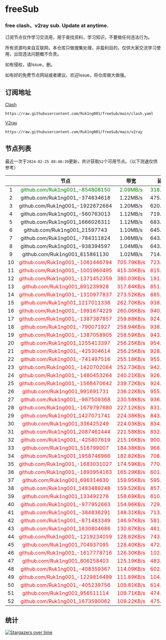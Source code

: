 # freeSub
### free clash、v2ray sub. Update at anytime.

订阅节点仅作学习交流用，用于查找资料，学习知识，不要做任何违法行为。

所有资源均来自互联网，本仓库只做搜集处理，非盈利目的，仅供大家交流学习使用，出现违法问题概不负责。

如有侵权，请Issue，删。

如有好的免费节点网站或者建议，欢迎Issue，将仓库做大做强。

## 订阅地址
[Clash](https://raw.githubusercontent.com/Ruk1ng001/freeSub/main/clash.yaml)
```
https://raw.githubusercontent.com/Ruk1ng001/freeSub/main/clash.yaml
```
[V2ray](https://raw.githubusercontent.com/Ruk1ng001/freeSub/main/v2ray)
```
https://raw.githubusercontent.com/Ruk1ng001/freeSub/main/v2ray
```

## 节点列表

最近一次于`2024-02-25 08:48:39`更新，共计获取`52`个可用节点。（以下测速仅供参考）

|  | 节点 | 带宽 | 延迟 |
|:-:|:--:|:--:|:--:|
 | 1 | <font color=green>github.com/Ruk1ng001_-854808150</font> | <font color=green>2.09MB/s</font> | <font color=green>318.00ms</font> |
 | 2 | github.com/Ruk1ng001_-374634618 | 1.22MB/s | 475.00ms |
 | 3 | github.com/Ruk1ng001_-1922672684 | 1.20MB/s | 620.00ms |
 | 4 | github.com/Ruk1ng001_-560763013 | 1.12MB/s | 719.00ms |
 | 5 | github.com/Ruk1ng001_1666026311 | 1.12MB/s | 683.00ms |
 | 6 | github.com/Ruk1ng001_21597743 | 1.10MB/s | 645.00ms |
 | 7 | github.com/Ruk1ng001_-784311824 | 1.06MB/s | 643.00ms |
 | 8 | github.com/Ruk1ng001_-938394597 | 1.04MB/s | 643.00ms |
 | 9 | github.com/Ruk1ng001_615861130 | 1.02MB/s | 714.00ms |
 | 10 | <font color=red>github.com/Ruk1ng001_-1061446794</font> | <font color=red>705.79KB/s</font> | <font color=red>723.00ms</font> |
 | 11 | <font color=red>github.com/Ruk1ng001_-1001960495</font> | <font color=red>415.30KB/s</font> | <font color=red>815.00ms</font> |
 | 12 | <font color=red>github.com/Ruk1ng001_-1371452359</font> | <font color=red>380.03KB/s</font> | <font color=red>191.00ms</font> |
 | 13 | <font color=red>github.com/Ruk1ng001_891239928</font> | <font color=red>317.84KB/s</font> | <font color=red>851.00ms</font> |
 | 14 | <font color=red>github.com/Ruk1ng001_-1310977837</font> | <font color=red>273.52KB/s</font> | <font color=red>885.00ms</font> |
 | 15 | <font color=red>github.com/Ruk1ng001_1217011336</font> | <font color=red>262.70KB/s</font> | <font color=red>938.00ms</font> |
 | 16 | <font color=red>github.com/Ruk1ng001_-1991674229</font> | <font color=red>260.06KB/s</font> | <font color=red>940.00ms</font> |
 | 17 | <font color=red>github.com/Ruk1ng001_-1387387857</font> | <font color=red>259.88KB/s</font> | <font color=red>924.00ms</font> |
 | 18 | <font color=red>github.com/Ruk1ng001_-790071927</font> | <font color=red>258.94KB/s</font> | <font color=red>938.00ms</font> |
 | 19 | <font color=red>github.com/Ruk1ng001_-1387058905</font> | <font color=red>258.59KB/s</font> | <font color=red>943.00ms</font> |
 | 20 | <font color=red>github.com/Ruk1ng001_1255413397</font> | <font color=red>256.25KB/s</font> | <font color=red>954.00ms</font> |
 | 21 | <font color=red>github.com/Ruk1ng001_-425304614</font> | <font color=red>256.25KB/s</font> | <font color=red>928.00ms</font> |
 | 22 | <font color=red>github.com/Ruk1ng001_-741497516</font> | <font color=red>255.18KB/s</font> | <font color=red>955.00ms</font> |
 | 23 | <font color=red>github.com/Ruk1ng001_-1420702064</font> | <font color=red>252.73KB/s</font> | <font color=red>942.00ms</font> |
 | 24 | <font color=red>github.com/Ruk1ng001_-1480453264</font> | <font color=red>240.21KB/s</font> | <font color=red>926.00ms</font> |
 | 25 | <font color=red>github.com/Ruk1ng001_-1568470642</font> | <font color=red>239.72KB/s</font> | <font color=red>924.00ms</font> |
 | 26 | <font color=red>github.com/Ruk1ng001_991691731</font> | <font color=red>236.22KB/s</font> | <font color=red>955.00ms</font> |
 | 27 | <font color=red>github.com/Ruk1ng001_-987509368</font> | <font color=red>230.58KB/s</font> | <font color=red>936.00ms</font> |
 | 28 | <font color=red>github.com/Ruk1ng001_-1679797680</font> | <font color=red>227.12KB/s</font> | <font color=red>831.00ms</font> |
 | 29 | <font color=red>github.com/Ruk1ng001_1427071741</font> | <font color=red>224.38KB/s</font> | <font color=red>843.00ms</font> |
 | 30 | <font color=red>github.com/Ruk1ng001_336425249</font> | <font color=red>224.03KB/s</font> | <font color=red>834.00ms</font> |
 | 31 | <font color=red>github.com/Ruk1ng001_2087462444</font> | <font color=red>221.58KB/s</font> | <font color=red>832.00ms</font> |
 | 32 | <font color=red>github.com/Ruk1ng001_-425807619</font> | <font color=red>215.16KB/s</font> | <font color=red>900.00ms</font> |
 | 33 | <font color=red>github.com/Ruk1ng001_516799007</font> | <font color=red>184.38KB/s</font> | <font color=red>968.00ms</font> |
 | 34 | <font color=red>github.com/Ruk1ng001_1958746966</font> | <font color=red>182.82KB/s</font> | <font color=red>708.00ms</font> |
 | 35 | <font color=red>github.com/Ruk1ng001_-1683031027</font> | <font color=red>174.59KB/s</font> | <font color=red>770.00ms</font> |
 | 36 | <font color=red>github.com/Ruk1ng001_-1893954163</font> | <font color=red>165.29KB/s</font> | <font color=red>601.00ms</font> |
 | 37 | <font color=red>github.com/Ruk1ng001_696314630</font> | <font color=red>159.95KB/s</font> | <font color=red>595.00ms</font> |
 | 38 | <font color=red>github.com/Ruk1ng001_1483489248</font> | <font color=red>159.52KB/s</font> | <font color=red>857.00ms</font> |
 | 39 | <font color=red>github.com/Ruk1ng001_133492276</font> | <font color=red>158.69KB/s</font> | <font color=red>610.00ms</font> |
 | 40 | <font color=red>github.com/Ruk1ng001_-977952663</font> | <font color=red>154.96KB/s</font> | <font color=red>729.00ms</font> |
 | 41 | <font color=red>github.com/Ruk1ng001_-384836291</font> | <font color=red>148.31KB/s</font> | <font color=red>713.00ms</font> |
 | 42 | <font color=red>github.com/Ruk1ng001_-871483349</font> | <font color=red>146.97KB/s</font> | <font color=red>581.00ms</font> |
 | 43 | <font color=red>github.com/Ruk1ng001_1630804686</font> | <font color=red>130.87KB/s</font> | <font color=red>461.00ms</font> |
 | 44 | <font color=red>github.com/Ruk1ng001_-1219234059</font> | <font color=red>128.82KB/s</font> | <font color=red>743.00ms</font> |
 | 45 | <font color=red>github.com/Ruk1ng001_704937095</font> | <font color=red>128.40KB/s</font> | <font color=red>472.00ms</font> |
 | 46 | <font color=red>github.com/Ruk1ng001_-1617778716</font> | <font color=red>126.30KB/s</font> | <font color=red>102.00ms</font> |
 | 47 | <font color=red>github.com/Ruk1ng001_806258403</font> | <font color=red>125.19KB/s</font> | <font color=red>483.00ms</font> |
 | 48 | <font color=red>github.com/Ruk1ng001_-408359367</font> | <font color=red>114.09KB/s</font> | <font color=red>602.00ms</font> |
 | 49 | <font color=red>github.com/Ruk1ng001_-1229816499</font> | <font color=red>111.89KB/s</font> | <font color=red>104.00ms</font> |
 | 50 | <font color=red>github.com/Ruk1ng001_-405239756</font> | <font color=red>109.81KB/s</font> | <font color=red>614.00ms</font> |
 | 51 | <font color=red>github.com/Ruk1ng001_956511114</font> | <font color=red>109.71KB/s</font> | <font color=red>474.00ms</font> |
 | 52 | <font color=red>github.com/Ruk1ng001_1673590062</font> | <font color=red>109.22KB/s</font> | <font color=red>475.00ms</font> |


## 统计

[![Stargazers over time](https://starchart.cc/Ruk1ng001/freeSub.svg)](https://starchart.cc/Ruk1ng001/freeSub)